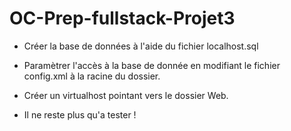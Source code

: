 # OC-Prep-fullstack-Projet3

- Créer la base de données à l'aide du fichier localhost.sql

- Paramètrer l'accès à la base de donnée en modifiant le fichier config.xml à la racine du dossier.

- Créer un virtualhost pointant vers le dossier Web.

- Il ne reste plus qu'a tester !